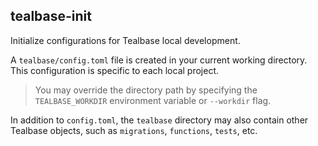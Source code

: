 ## tealbase-init

Initialize configurations for Tealbase local development.

A `tealbase/config.toml` file is created in your current working directory. This configuration is specific to each local project.

> You may override the directory path by specifying the `TEALBASE_WORKDIR` environment variable or `--workdir` flag.

In addition to `config.toml`, the `tealbase` directory may also contain other Tealbase objects, such as `migrations`, `functions`, `tests`, etc.
